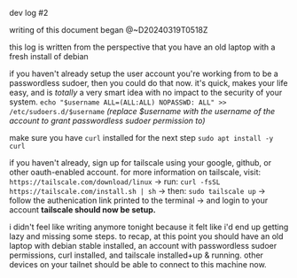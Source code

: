 dev log #2

writing of this document began @~D20240319T0518Z

this log is written from the perspective that you have an old laptop with a fresh install of debian

if you haven't already setup the user account you're working from to be a passwordless sudoer, then you could do that now.
it's quick, makes your life easy, and is *totally* a very smart idea with no impact to the security of your system.
`echo "$username ALL=(ALL:ALL) NOPASSWD: ALL" >> /etc/sudoers.d/$username`
*(replace $username with the username of the account to grant passwordless sudoer permission to)*

make sure you have `curl` installed for the next step
`sudo apt install -y curl`

if you haven't already, sign up for tailscale using your google, github, or other oauth-enabled account.
for more information on tailscale, visit: `https://tailscale.com/download/linux`
-> run: `curl -fsSL https://tailscale.com/install.sh | sh`
-> then: `sudo tailscale up`
-> follow the authenication link printed to the terminal
-> and login to your account
**tailscale should now be setup.**

i didn't feel like writing anymore tonight because it felt like i'd end up getting lazy and missing some steps.
to recap, at this point you should have an old laptop with debian stable installed, an account with passwordless sudoer permissions, curl installed, and tailscale installed+up & running. other devices on your tailnet should be able to connect to this machine now.
